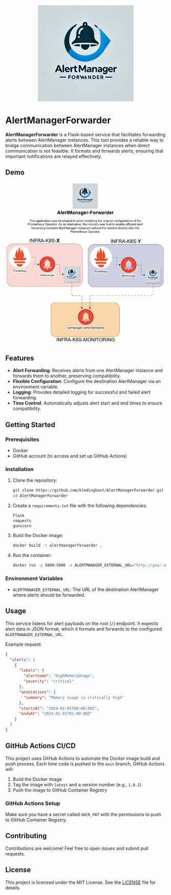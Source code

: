 
<div align="center">
  <img src="./logo.png" alt="AlertManagerForwarder Logo" width="300"/>
</div>

# AlertManagerForwarder

**AlertManagerForwarder** is a Flask-based service that facilitates forwarding alerts between AlertManager instances.
This tool provides a reliable way to bridge communication between AlertManager instances when direct communication is
not feasible. It formats and forwards alerts, ensuring that important notifications are relayed effectively.

## Demo

![Application Demo](./driagrams/diagrams.gif)

## Features

- **Alert Forwarding**: Receives alerts from one AlertManager instance and forwards them to another, preserving compatibility.
- **Flexible Configuration**: Configure the destination AlertManager via an environment variable.
- **Logging**: Provides detailed logging for successful and failed alert forwarding.
- **Time Control**: Automatically adjusts alert start and end times to ensure compatibility.

## Getting Started

### Prerequisites

- Docker
- GitHub account (to access and set up GitHub Actions)

### Installation

1. Clone the repository:

   ```bash
   git clone https://github.com/kledingkast/AlertManagerForwarder.git
   cd AlertManagerForwarder
   ```

2. Create a `requirements.txt` file with the following dependencies:

   ```
   Flask
   requests
   gunicorn
   ```

3. Build the Docker image:

   ```bash
   docker build -t alertmanagerforwarder .
   ```

4. Run the container:

   ```bash
   docker run -p 5000:5000 -e ALERTMANAGER_EXTERNAL_URL="http://your-alertmanager-url/api/v1/alerts" alertmanagerforwarder
   ```

### Environment Variables

- `ALERTMANAGER_EXTERNAL_URL`: The URL of the destination AlertManager where alerts should be forwarded.

## Usage

This service listens for alert payloads on the root (`/`) endpoint. It expects alert data in JSON format, which it
formats and forwards to the configured `ALERTMANAGER_EXTERNAL_URL`.

Example request:

```json
{
  "alerts": [
    {
      "labels": {
        "alertname": "HighMemoryUsage",
        "severity": "critical"
      },
      "annotations": {
        "summary": "Memory usage is critically high"
      },
      "startsAt": "2024-01-01T00:00:00Z",
      "endsAt": "2024-01-01T01:00:00Z"
    }
  ]
}
```

## GitHub Actions CI/CD

This project uses GitHub Actions to automate the Docker image build and push process. Each time code is pushed to the
`main` branch, GitHub Actions will:

1. Build the Docker image
2. Tag the image with `latest` and a version number (e.g., `1.0.1`)
3. Push the image to GitHub Container Registry

### GitHub Actions Setup

Make sure you have a secret called `GHCR_PAT` with the permissions to push to GitHub Container Registry.

## Contributing

Contributions are welcome! Feel free to open issues and submit pull requests.

## License

This project is licensed under the MIT License. See the [LICENSE](LICENSE) file for details.
